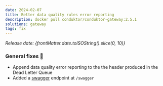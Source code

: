 ```yaml
---
date: 2024-02-07
title: Better data quality rules error reporting 
description: docker pull conduktor/conduktor-gateway:2.5.1
solutions: gateway
tags: fix
---
```


*Release date: {frontMatter.date.toISOString().slice(0, 10)}*

### General fixes 🔨

- Append data quality error reporting to the the header produced in the Dead Letter Queue
- Added a [swagger](https://github.com/swagger-api/swagger-ui) endpoint at `/swagger`